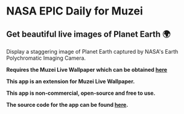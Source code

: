 # NASA EPIC Daily for Muzei

## Get beautiful live images of Planet Earth 🌍

Display a staggering image of Planet Earth captured by NASA's Earth Polychromatic Imaging Camera.

<b>Requires the Muzei Live Wallpaper which can be obtained <a href="http://get.muzei.co">here</a>

This app is an extension for Muzei Live Wallpaper.

This app is non-commercial, open-source and free to use.

The source code for the app can be found <a href="https://github.com/aakaashjois/NASAEPICDailyforMuzei">here</a>.
